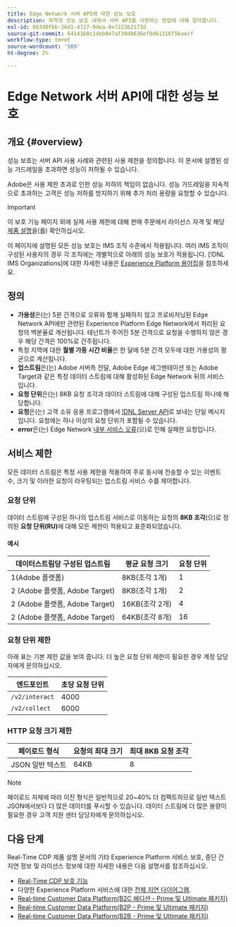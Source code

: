 ```yaml
---
title: Edge Network 서버 API에 대한 성능 보호
description: 최적의 성능 보호 내에서 서버 API를 사용하는 방법에 대해 알아봅니다.
exl-id: 063d0fbb-26d1-4727-9dea-8e7223b2173d
source-git-commit: 6414168c1deb047af30d8636ef8d61316f56aecf
workflow-type: tm+mt
source-wordcount: '569'
ht-degree: 2%

---
```



# Edge Network 서버 API에 대한 성능 보호

## 개요 {#overview}

성능 보호는 서버 API 사용 사례와 관련된 사용 제한을 정의합니다. 이 문서에 설명된 성능 가드레일을 초과하면 성능이 저하될 수 있습니다.

Adobe은 사용 제한 초과로 인한 성능 저하의 책임이 없습니다. 성능 가드레일을 지속적으로 초과하는 고객은 성능 저하를 방지하기 위해 추가 처리 용량을 요청할 수 있습니다.

>[!IMPORTANT]
>
>이 보호 기능 페이지 외에 실제 사용 제한에 대해 판매 주문에서 라이선스 자격 및 해당 [제품 설명](https://helpx.adobe.com/legal/product-descriptions.html)을(를) 확인하십시오.

이 페이지에 설명된 모든 성능 보호는 IMS 조직 수준에서 적용됩니다. 여러 IMS 조직이 구성된 사용자의 경우 각 조직에는 개별적으로 아래의 성능 보호가 적용됩니다. [!DNL IMS Organizations]에 대한 자세한 내용은 [Experience Platform 용어집](../landing/glossary.md)을 참조하세요.

## 정의

* **가용성**&#x200B;은(는) 5분 간격으로 오류와 함께 실패하지 않고 프로비저닝된 Edge Network API에만 관련된 Experience Platform Edge Network에서 처리된 요청의 백분율로 계산됩니다. 테넌트가 주어진 5분 간격으로 요청을 수행하지 않은 경우 해당 간격은 100%로 간주됩니다.
* 특정 지역에 대한 **월별 가동 시간 비율**&#x200B;은 한 달에 5분 간격 모두에 대한 가용성의 평균으로 계산됩니다.
* **업스트림**&#x200B;은(는) Adobe 서버측 전달, Adobe Edge 세그멘테이션 또는 Adobe Target과 같은 특정 데이터 스트림에 대해 활성화된 Edge Network 뒤의 서비스입니다.
* **요청 단위**&#x200B;은(는) 8KB 요청 조각과 데이터 스트림에 대해 구성된 업스트림 하나에 해당합니다.
* **요청**&#x200B;은(는) 고객 소유 응용 프로그램에서 [!DNL Server API](으)로 보내는 단일 메시지입니다. 요청에는 하나 이상의 요청 단위가 포함될 수 있습니다.
* **error**&#x200B;은(는) Edge Network [내부 서비스 오류](error-handling.md)(으)로 인해 실패한 요청입니다.

## 서비스 제한

모든 데이터 스트림은 특정 사용 제한을 적용하여 주로 동시에 전송할 수 있는 이벤트 수, 크기 및 이러한 요청이 라우팅되는 업스트림 서비스 수를 제어합니다.

### 요청 단위

데이터 스트림에 구성된 하나의 업스트림 서비스로 이동하는 요청의 **8KB 조각**(으)로 정의된 **요청 단위(RU)**&#x200B;에 대해 모든 제한이 적용되고 표준화되었습니다.

#### 예시

| 데이터스트림당 구성된 업스트림 | 평균 요청 크기 | 요청 단위 |
| --- | --- | --- |
| 1(Adobe 플랫폼) | 8KB(조각 1개) | 1 |
| 2 (Adobe 플랫폼, Adobe Target) | 8KB(조각 1개) | 2 |
| 2 (Adobe 플랫폼, Adobe Target) | 16KB(조각 2개) | 4 |
| 2 (Adobe 플랫폼, Adobe Target) | 64KB(조각 8개) | 16 |

### 요청 단위 제한

아래 표는 기본 제한 값을 보여 줍니다. 더 높은 요청 단위 제한이 필요한 경우 계정 담당자에게 문의하십시오.

| 엔드포인트 | 초당 요청 단위 |
| --- | --- |
| `/v2/interact` | 4000 |
| `/v2/collect` | 6000 |

### HTTP 요청 크기 제한

| 페이로드 형식 | 요청의 최대 크기 | 최대 8KB 요청 조각 |
| --- | --- | --- |
| JSON 일반 텍스트 | 64KB | 8 |


>[!NOTE]
>
>페이로드 자체에 따라 이진 형식은 일반적으로 20~40% 더 컴팩트하므로 일반 텍스트 JSON에서보다 더 많은 데이터를 푸시할 수 있습니다. 데이터 스트림에 더 많은 용량이 필요한 경우 고객 지원 센터 담당자에게 문의하십시오.

## 다음 단계

Real-Time CDP 제품 설명 문서의 기타 Experience Platform 서비스 보호, 종단 간 지연 정보 및 라이선스 정보에 대한 자세한 내용은 다음 설명서를 참조하십시오.

* [Real-Time CDP 보호 기능](/help/rtcdp/guardrails/overview.md)
* 다양한 Experience Platform 서비스에 대한 [전체 지연 다이어그램](https://experienceleague.adobe.com/docs/blueprints-learn/architecture/architecture-overview/deployment/guardrails.html?lang=en#end-to-end-latency-diagrams).
* [Real-time Customer Data Platform(B2C 에디션 - Prime 및 Ultimate 패키지)](https://helpx.adobe.com/legal/product-descriptions/real-time-customer-data-platform-b2c-edition-prime-and-ultimate-packages.html)
* [Real-time Customer Data Platform(B2P - Prime 및 Ultimate 패키지)](https://helpx.adobe.com/legal/product-descriptions/real-time-customer-data-platform-b2p-edition-prime-and-ultimate-packages.html)
* [Real-time Customer Data Platform(B2B - Prime 및 Ultimate 패키지)](https://helpx.adobe.com/legal/product-descriptions/real-time-customer-data-platform-b2b-edition-prime-and-ultimate-packages.html)
